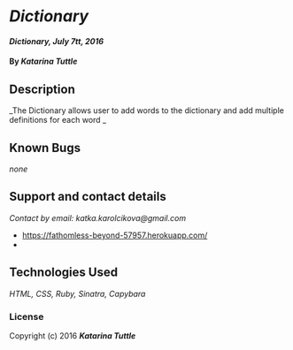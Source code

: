 # _Dictionary_

#### _Dictionary, July 7tt, 2016_

#### By _**Katarina Tuttle**_

## Description

_The Dictionary allows user to add words to the dictionary and add multiple definitions for each word _

## Known Bugs

_none_

## Support and contact details

_Contact by email: katka.karolcikova@gmail.com_
* https://fathomless-beyond-57957.herokuapp.com/
*

## Technologies Used

_HTML, CSS, Ruby, Sinatra, Capybara_

### License

Copyright (c) 2016 **_Katarina Tuttle_**
